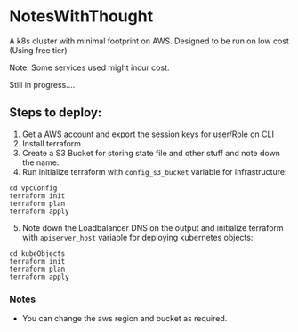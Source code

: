 # NotesWithThought

A k8s cluster with minimal footprint on AWS. Designed to be run on low cost (Using free tier) 

Note: Some services used might incur cost.

Still in progress....

## Steps to deploy:

1. Get a AWS account and export the session keys for user/Role on CLI
2. Install terraform 
3. Create a S3 Bucket for storing state file and other stuff and note down the name.
4. Run initialize terraform with `config_s3_bucket` variable for infrastructure:
```
cd vpcConfig
terraform init 
terraform plan
terraform apply
```
5. Note down the Loadbalancer DNS on the output and initialize terraform with `apiserver_host` variable for deploying kubernetes objects:
```
cd kubeObjects
terraform init 
terraform plan
terraform apply
```
### Notes
- You can change the aws region and bucket as required.

